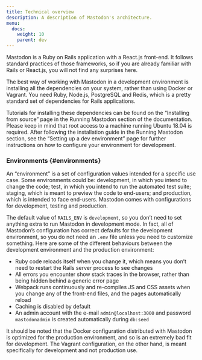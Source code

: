 ```yaml
---
title: Technical overview
description: A description of Mastodon's architecture.
menu:
  docs:
    weight: 10
    parent: dev
---
```


Mastodon is a Ruby on Rails application with a React.js front-end.  It follows standard practices of those frameworks, so if you are already familiar with Rails or React.js, you will not find any surprises here.

The best way of working with Mastodon in a development environment is installing all the dependencies on your system, rather than using Docker or Vagrant. You need Ruby, Node.js, PostgreSQL and Redis, which is a pretty standard set of dependencies for Rails applications.

Tutorials for installing these dependencies can be found on the “Installing from source” page in the Running Mastodon section of the documentation. Please keep in mind that root access to a machine running Ubuntu 18.04 is required. After following the installation guide in the Running Mastodon section, see the “Setting up a dev environment” page for further instructions on how to configure your environment for development.

### Environments {#environments}

An “environment” is a set of configuration values intended for a specific use case. Some environments could be: development, in which you intend to change the code; test, in which you intend to run the automated test suite; staging, which is meant to preview the code to end-users; and production, which is intended to face end-users. Mastodon comes with configurations for development, testing and production.

The default value of `RAILS_ENV` is `development`, so you don’t need to set anything extra to run Mastodon in development mode. In fact, all of Mastodon’s configuration has correct defaults for the development environment, so you do not need an `.env` file unless you need to customize something. Here are some of the different behaviours between the development environment and the production environment:

* Ruby code reloads itself when you change it, which means you don’t need to restart the Rails server process to see changes
* All errors you encounter show stack traces in the browser, rather than being hidden behind a generic error page
* Webpack runs continuously and re-compiles JS and CSS assets when you change any of the front-end files, and the pages automatically reload
* Caching is disabled by default
* An admin account with the e-mail `admin@localhost:3000` and password `mastodonadmin` is created automatically during `db:seed`

It should be noted that the Docker configuration distributed with Mastodon is optimized for the production environment, and so is an extremely bad fit for development. The Vagrant configuration, on the other hand, is meant specifically for development and not production use.

